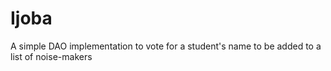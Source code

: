 # Ijoba

A simple DAO implementation to vote for a student's name to be added to a list of noise-makers